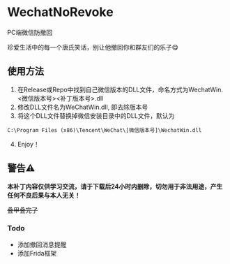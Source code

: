 # WechatNoRevoke

PC端微信防撤回

珍爱生活中的每一个唐氏笑话，别让他撤回你和群友们的乐子😋

## 使用方法

1. 在Release或Repo中找到自己微信版本的DLL文件，命名方式为WechatWin.<微信版本号><补丁版本号>.dll
2. 修改DLL文件名为WeChatWin.dll, 即去除版本号
3. 将这个DLL文件替换掉微信安装目录中的DLL文件，默认为
```
C:\Program Files (x86)\Tencent\WeChat\[微信版本号]\WechatWin.dll
```
4. Enjoy！

## 警告⚠

 **本补丁内容仅供学习交流，请于下载后24小时内删除，切勿用于非法用途，产生任何不良后果与本人无关！**

~~叠甲叠完了~~

### Todo

- 添加撤回消息提醒
- 添加Frida框架
